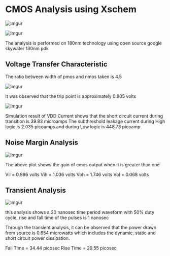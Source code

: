 # CMOS Analysis using Xschem

![Imgur](https://i.imgur.com/1fYEugt.png)



![Imgur](https://i.imgur.com/8jG7d2p.png)


The analysis is performed on 180nm technology using open source google skywater 130nm pdk

## Voltage Transfer Characteristic

The ratio between width of pmos and nmos taken is 4.5

![Imgur](https://i.imgur.com/5MdBh1M.png)

It was observed that the trip point is approximately 0.905 volts

![Imgur](https://i.imgur.com/nTHzHps.png)

Simulation result of VDD Current shows that the short circuit current during transition is 39.83 microamps
The subthreshold leakage current during High logic is 2.035 picoamps and during Low logic is 448.73 picoamp

## Noise Margin Analysis

![Imgur](https://i.imgur.com/6WeKKjM.png)

The above plot shows the gain of cmos output when it is greater than one

Vil = 0.986 volts
Vih = 1.036 volts
Voh = 1.746 volts
Vol = 0.068 volts

## Transient Analysis

![Imgur](https://i.imgur.com/LxRdYLa.png)

this analysis shows a 20 nanosec time period waveform with 50% duty cycle, rise and fall time of the pulses is 1 nanosec

Through the transient analysis, it can be observed that the power drawn from source is 0.654 microwatts which includes the dynamic, static and short circuit power dissipation.

Fall Time = 34.44 picosec
Rise Time = 29.55 picosec
